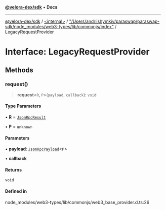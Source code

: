 [**@velora-dex/sdk**](../../../../README.md) • **Docs**

***

[@velora-dex/sdk](../../../../globals.md) / [\<internal\>](../../../README.md) / ["/Users/andriishymkiv/paraswap/paraswap-sdk/node\_modules/web3-types/lib/commonjs/index"](../README.md) / LegacyRequestProvider

# Interface: LegacyRequestProvider

## Methods

### request()

> **request**\<`R`, `P`\>(`payload`, `callback`): `void`

#### Type Parameters

• **R** = [`JsonRpcResult`](../../../type-aliases/JsonRpcResult.md)

• **P** = `unknown`

#### Parameters

• **payload**: [`JsonRpcPayload`](../../../type-aliases/JsonRpcPayload.md)\<`P`\>

• **callback**

#### Returns

`void`

#### Defined in

node\_modules/web3-types/lib/commonjs/web3\_base\_provider.d.ts:26
